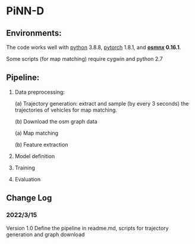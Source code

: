 # PiNN-D

## Environments:

The code works well with [python](https://www.python.org/) 3.8.8, 
[pytorch](https://pytorch.org/) 1.8.1, 
and **[osmnx](https://github.com/gboeing/osmnx)  0.16.1**.

Some scripts (for map matching) require cygwin and python 2.7

## Pipeline:
1. Data preprocessing:
   
   (a) Trajectory generation: extract and sample (by every 3 seconds) the trajectories of vehicles for map matching.   
   
   (b) Download the osm graph data
   
   (a) Map matching

   (b) Feature extraction

2. Model definition

3. Training

4. Evaluation

[comment]: <> (## File Folders:)

[comment]: <> (1. )
   
   
[comment]: <> (## Files)

[comment]: <> (1. )

Change Log
-----

### 2022/3/15
Version 1.0 Define the pipeline in readme.md, scripts for trajectory generation and graph download

